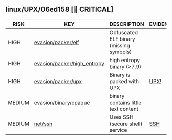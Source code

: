 ## linux/UPX/06ed158 [🚨 CRITICAL]

|  RISK  |                                                                      KEY                                                                      |               DESCRIPTION               |                       EVIDENCE                       |
|--------|-----------------------------------------------------------------------------------------------------------------------------------------------|-----------------------------------------|------------------------------------------------------|
| HIGH   | [evasion/packer/elf](https://github.com/chainguard-dev/malcontent/blob/main/rules/evasion/packer/elf.yara#obfuscated_elf)                     | Obfuscated ELF binary (missing symbols) |                                                      |
| HIGH   | [evasion/packer/high_entropy](https://github.com/chainguard-dev/malcontent/blob/main/rules/evasion/packer/high_entropy.yara#high_entropy_7_9) | high entropy binary (>7.9)              |                                                      |
| HIGH   | [evasion/packer/upx](https://github.com/chainguard-dev/malcontent/blob/main/rules/evasion/packer/upx.yara#upx)                                | Binary is packed with UPX               | [UPX!](https://github.com/search?q=UPX%21&type=code) |
| MEDIUM | [evasion/binary/opaque](https://github.com/chainguard-dev/malcontent/blob/main/rules/evasion/binary-opaque.yara#opaque_binary)                | binary contains little text content     |                                                      |
| MEDIUM | [net/ssh](https://github.com/chainguard-dev/malcontent/blob/main/rules/net/ssh.yara#ssh)                                                      | Uses SSH (secure shell) service         | [SSH](https://github.com/search?q=SSH&type=code)     |

